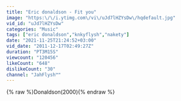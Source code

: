 ```yaml
---
title: "Eric donaldson - Fit you"
image: "https:\/\/i.ytimg.com\/vi\/uJd7lHZYsDw\/hqdefault.jpg"
vid_id: "uJd7lHZYsDw"
categories: "Music"
tags: ["eric donaldson","knkyflysh","nakety"]
date: "2021-11-25T21:24:52+03:00"
vid_date: "2011-12-17T02:49:27Z"
duration: "PT3M15S"
viewcount: "120456"
likeCount: "648"
dislikeCount: "30"
channel: "JahFlysh™️"
---
```

{% raw %}Donaldson(2000){% endraw %}
